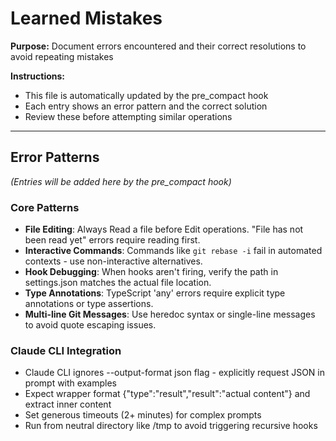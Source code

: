 # Learned Mistakes

**Purpose:** Document errors encountered and their correct resolutions to avoid repeating mistakes

**Instructions:**
- This file is automatically updated by the pre_compact hook
- Each entry shows an error pattern and the correct solution
- Review these before attempting similar operations

---

## Error Patterns

*(Entries will be added here by the pre_compact hook)*

### Core Patterns
- **File Editing**: Always Read a file before Edit operations. "File has not been read yet" errors require reading first.
- **Interactive Commands**: Commands like `git rebase -i` fail in automated contexts - use non-interactive alternatives.
- **Hook Debugging**: When hooks aren't firing, verify the path in settings.json matches the actual file location.
- **Type Annotations**: TypeScript 'any' errors require explicit type annotations or type assertions.
- **Multi-line Git Messages**: Use heredoc syntax or single-line messages to avoid quote escaping issues.

### Claude CLI Integration
- Claude CLI ignores --output-format json flag - explicitly request JSON in prompt with examples
- Expect wrapper format {"type":"result","result":"actual content"} and extract inner content
- Set generous timeouts (2+ minutes) for complex prompts
- Run from neutral directory like /tmp to avoid triggering recursive hooks
